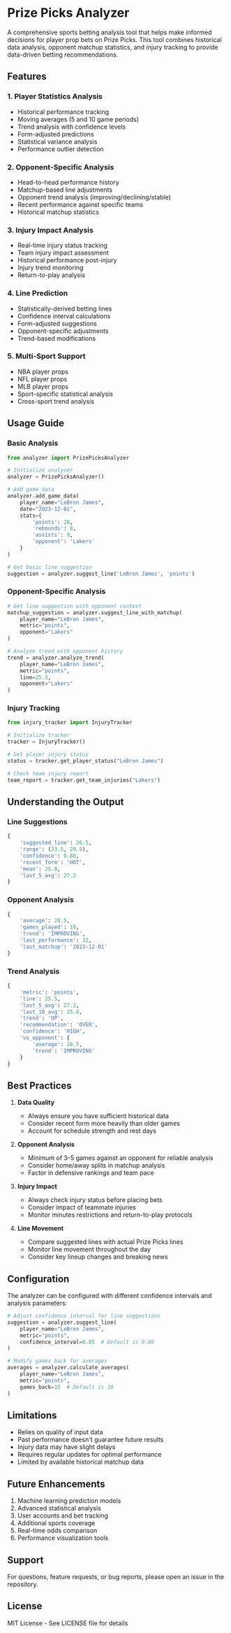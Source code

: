 # Prize Picks Analyzer

A comprehensive sports betting analysis tool that helps make informed decisions for player prop bets on Prize Picks. This tool combines historical data analysis, opponent matchup statistics, and injury tracking to provide data-driven betting recommendations.

## Features

### 1. Player Statistics Analysis
- Historical performance tracking
- Moving averages (5 and 10 game periods)
- Trend analysis with confidence levels
- Form-adjusted predictions
- Statistical variance analysis
- Performance outlier detection

### 2. Opponent-Specific Analysis
- Head-to-head performance history
- Matchup-based line adjustments
- Opponent trend analysis (improving/declining/stable)
- Recent performance against specific teams
- Historical matchup statistics

### 3. Injury Impact Analysis
- Real-time injury status tracking
- Team injury impact assessment
- Historical performance post-injury
- Injury trend monitoring
- Return-to-play analysis

### 4. Line Prediction
- Statistically-derived betting lines
- Confidence interval calculations
- Form-adjusted suggestions
- Opponent-specific adjustments
- Trend-based modifications

### 5. Multi-Sport Support
- NBA player props
- NFL player props
- MLB player props
- Sport-specific statistical analysis
- Cross-sport trend analysis

## Usage Guide

### Basic Analysis

```python
from analyzer import PrizePicksAnalyzer

# Initialize analyzer
analyzer = PrizePicksAnalyzer()

# Add game data
analyzer.add_game_data(
    player_name="LeBron James",
    date="2023-12-01",
    stats={
        'points': 28,
        'rebounds': 8,
        'assists': 9,
        'opponent': 'Lakers'
    }
)

# Get basic line suggestion
suggestion = analyzer.suggest_line('LeBron James', 'points')
```

### Opponent-Specific Analysis

```python
# Get line suggestion with opponent context
matchup_suggestion = analyzer.suggest_line_with_matchup(
    player_name="LeBron James",
    metric="points",
    opponent="Lakers"
)

# Analyze trend with opponent history
trend = analyzer.analyze_trend(
    player_name="LeBron James",
    metric="points",
    line=25.5,
    opponent="Lakers"
)
```

### Injury Tracking

```python
from injury_tracker import InjuryTracker

# Initialize tracker
tracker = InjuryTracker()

# Get player injury status
status = tracker.get_player_status("LeBron James")

# Check team injury report
team_report = tracker.get_team_injuries("Lakers")
```

## Understanding the Output

### Line Suggestions
```python
{
    'suggested_line': 26.5,
    'range': (23.5, 29.5),
    'confidence': 0.80,
    'recent_form': 'HOT',
    'mean': 25.8,
    'last_5_avg': 27.2
}
```

### Opponent Analysis
```python
{
    'average': 28.5,
    'games_played': 10,
    'trend': 'IMPROVING',
    'last_performance': 32,
    'last_matchup': '2023-12-01'
}
```

### Trend Analysis
```python
{
    'metric': 'points',
    'line': 25.5,
    'last_5_avg': 27.2,
    'last_10_avg': 25.8,
    'trend': 'UP',
    'recommendation': 'OVER',
    'confidence': 'HIGH',
    'vs_opponent': {
        'average': 28.5,
        'trend': 'IMPROVING'
    }
}
```

## Best Practices

1. **Data Quality**
   - Always ensure you have sufficient historical data
   - Consider recent form more heavily than older games
   - Account for schedule strength and rest days

2. **Opponent Analysis**
   - Minimum of 3-5 games against an opponent for reliable analysis
   - Consider home/away splits in matchup analysis
   - Factor in defensive rankings and team pace

3. **Injury Impact**
   - Always check injury status before placing bets
   - Consider impact of teammate injuries
   - Monitor minutes restrictions and return-to-play protocols

4. **Line Movement**
   - Compare suggested lines with actual Prize Picks lines
   - Monitor line movement throughout the day
   - Consider key lineup changes and breaking news

## Configuration

The analyzer can be configured with different confidence intervals and analysis parameters:

```python
# Adjust confidence interval for line suggestions
suggestion = analyzer.suggest_line(
    player_name="LeBron James",
    metric="points",
    confidence_interval=0.85  # Default is 0.80
)

# Modify games back for averages
averages = analyzer.calculate_averages(
    player_name="LeBron James",
    metric="points",
    games_back=15  # Default is 10
)
```

## Limitations

- Relies on quality of input data
- Past performance doesn't guarantee future results
- Injury data may have slight delays
- Requires regular updates for optimal performance
- Limited by available historical matchup data

## Future Enhancements

1. Machine learning prediction models
2. Advanced statistical analysis
3. User accounts and bet tracking
4. Additional sports coverage
5. Real-time odds comparison
6. Performance visualization tools

## Support

For questions, feature requests, or bug reports, please open an issue in the repository.

## License

MIT License - See LICENSE file for details
